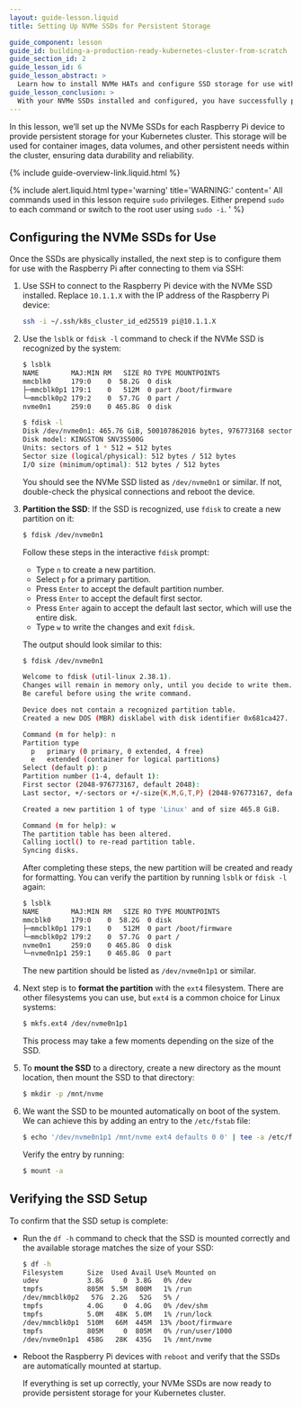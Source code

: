 ```yaml
---
layout: guide-lesson.liquid
title: Setting Up NVMe SSDs for Persistent Storage

guide_component: lesson
guide_id: building-a-production-ready-kubernetes-cluster-from-scratch
guide_section_id: 2
guide_lesson_id: 6
guide_lesson_abstract: >
  Learn how to install NVMe HATs and configure SSD storage for use with Longhorn and local container image storage.
guide_lesson_conclusion: >
  With your NVMe SSDs installed and configured, you have successfully prepared your persistent storage solution.
---
```


In this lesson, we’ll set up the NVMe SSDs for each Raspberry Pi device to provide persistent storage for your
Kubernetes cluster. This storage will be used for container images, data volumes, and other persistent needs within the
cluster, ensuring data durability and reliability.

{% include guide-overview-link.liquid.html %}

{% include alert.liquid.html type='warning' title='WARNING:' content='
All commands used in this lesson require <code>sudo</code> privileges.
Either prepend <code>sudo</code> to each command or switch to the root user using <code>sudo -i</code>.
' %}

## Configuring the NVMe SSDs for Use

Once the SSDs are physically installed, the next step is to configure them for use with the Raspberry Pi after
connecting to them via SSH:

1. Use SSH to connect to the Raspberry Pi device with the NVMe SSD installed. Replace `10.1.1.X` with the IP address of
   the Raspberry Pi device:

   ```bash
   ssh -i ~/.ssh/k8s_cluster_id_ed25519 pi@10.1.1.X
   ```

2. Use the `lsblk` or `fdisk -l` command to check if the NVMe SSD is recognized by the system:

   ```bash
   $ lsblk
   NAME        MAJ:MIN RM   SIZE RO TYPE MOUNTPOINTS
   mmcblk0     179:0    0  58.2G  0 disk
   ├─mmcblk0p1 179:1    0   512M  0 part /boot/firmware
   └─mmcblk0p2 179:2    0  57.7G  0 part /
   nvme0n1     259:0    0 465.8G  0 disk

   $ fdisk -l
   Disk /dev/nvme0n1: 465.76 GiB, 500107862016 bytes, 976773168 sectors
   Disk model: KINGSTON SNV3S500G
   Units: sectors of 1 * 512 = 512 bytes
   Sector size (logical/physical): 512 bytes / 512 bytes
   I/O size (minimum/optimal): 512 bytes / 512 bytes
   ```

   You should see the NVMe SSD listed as `/dev/nvme0n1` or similar. If not, double-check the physical connections and
   reboot the device.

3. **Partition the SSD**: If the SSD is recognized, use `fdisk` to create a new partition on it:

   ```bash
   $ fdisk /dev/nvme0n1
   ```

   Follow these steps in the interactive `fdisk` prompt:

   - Type `n` to create a new partition.
   - Select `p` for a primary partition.
   - Press `Enter` to accept the default partition number.
   - Press `Enter` to accept the default first sector.
   - Press `Enter` again to accept the default last sector, which will use the entire disk.
   - Type `w` to write the changes and exit `fdisk`.

   The output should look similar to this:

   ```bash
   $ fdisk /dev/nvme0n1

   Welcome to fdisk (util-linux 2.38.1).
   Changes will remain in memory only, until you decide to write them.
   Be careful before using the write command.

   Device does not contain a recognized partition table.
   Created a new DOS (MBR) disklabel with disk identifier 0x681ca427.

   Command (m for help): n
   Partition type
     p   primary (0 primary, 0 extended, 4 free)
     e   extended (container for logical partitions)
   Select (default p): p
   Partition number (1-4, default 1):
   First sector (2048-976773167, default 2048):
   Last sector, +/-sectors or +/-size{K,M,G,T,P} (2048-976773167, default 976773167):

   Created a new partition 1 of type 'Linux' and of size 465.8 GiB.

   Command (m for help): w
   The partition table has been altered.
   Calling ioctl() to re-read partition table.
   Syncing disks.
   ```

   After completing these steps, the new partition will be created and ready for formatting. You can verify the
   partition by running `lsblk` or `fdisk -l` again:

   ```bash
   $ lsblk
   NAME        MAJ:MIN RM   SIZE RO TYPE MOUNTPOINTS
   mmcblk0     179:0    0  58.2G  0 disk
   ├─mmcblk0p1 179:1    0   512M  0 part /boot/firmware
   └─mmcblk0p2 179:2    0  57.7G  0 part /
   nvme0n1     259:0    0 465.8G  0 disk
   └─nvme0n1p1 259:1    0 465.8G  0 part
   ```

   The new partition should be listed as `/dev/nvme0n1p1` or similar.

4. Next step is to **format the partition** with the `ext4` filesystem. There are other filesystems you can use, but
   `ext4` is a common choice for Linux systems:

   ```bash
   $ mkfs.ext4 /dev/nvme0n1p1
   ```

   This process may take a few moments depending on the size of the SSD.

5. To **mount the SSD** to a directory, create a new directory as the mount location, then mount the SSD to that
   directory:

   ```bash
   $ mkdir -p /mnt/nvme
   ```

6. We want the SSD to be mounted automatically on boot of the system. We can achieve this by adding an entry to the
   `/etc/fstab` file:

   ```bash
   $ echo '/dev/nvme0n1p1 /mnt/nvme ext4 defaults 0 0' | tee -a /etc/fstab
   ```

   Verify the entry by running:

   ```bash
   $ mount -a
   ```

## Verifying the SSD Setup

To confirm that the SSD setup is complete:

- Run the `df -h` command to check that the SSD is mounted correctly and the available storage matches the size of your
  SSD:

  ```bash
  $ df -h
  Filesystem      Size  Used Avail Use% Mounted on
  udev            3.8G     0  3.8G   0% /dev
  tmpfs           805M  5.5M  800M   1% /run
  /dev/mmcblk0p2   57G  2.2G   52G   5% /
  tmpfs           4.0G     0  4.0G   0% /dev/shm
  tmpfs           5.0M   48K  5.0M   1% /run/lock
  /dev/mmcblk0p1  510M   66M  445M  13% /boot/firmware
  tmpfs           805M     0  805M   0% /run/user/1000
  /dev/nvme0n1p1  458G   28K  435G   1% /mnt/nvme
  ```

- Reboot the Raspberry Pi devices with `reboot` and verify that the SSDs are automatically mounted at startup.

  If everything is set up correctly, your NVMe SSDs are now ready to provide persistent storage for your Kubernetes
  cluster.
